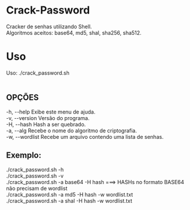 # Crack-Password <br />
Cracker de senhas utilizando Shell. <br />
Algoritmos aceitos: base64, md5, shal, sha256, sha512. <br />

# Uso <br />
Uso: ./crack_password.sh <br />
<br />
## OPÇÕES <br />

-h, --help       Exibe este menu de ajuda. <br />
-v, --version    Versão do programa. <br />
-H, --hash       Hash a ser quebrado. <br />
-a, --alg        Recebe o nome do algoritmo de criptografia. <br />
-w, --wordlist   Recebe um arquivo contendo uma lista de senhas. <br />

## Exemplo: <br />
./crack_password.sh -h <br />
./crack_password.sh -v <br /> 
./crack_password.sh -a base64 -H hash ===> HASHs no formato BASE64 não precisam de wordlist <br />
./crack_password.sh -a md5 -H hash -w wordlist.txt <br />
./crack_password.sh -a shal -H hash -w wordlist.txt <br />
